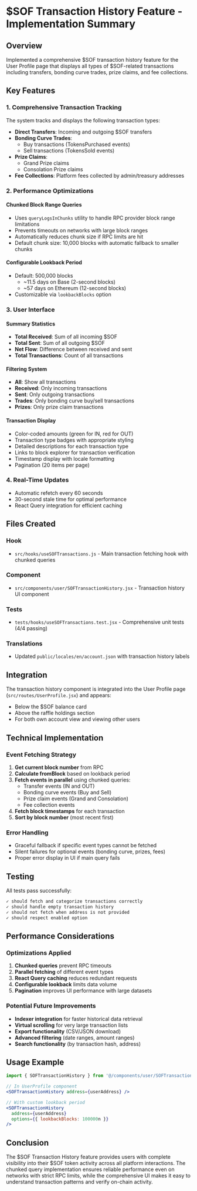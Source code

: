 # $SOF Transaction History Feature - Implementation Summary

## Overview

Implemented a comprehensive $SOF transaction history feature for the User Profile page that displays all types of $SOF-related transactions including transfers, bonding curve trades, prize claims, and fee collections.

## Key Features

### 1. Comprehensive Transaction Tracking

The system tracks and displays the following transaction types:

- **Direct Transfers**: Incoming and outgoing $SOF transfers
- **Bonding Curve Trades**: 
  - Buy transactions (TokensPurchased events)
  - Sell transactions (TokensSold events)
- **Prize Claims**:
  - Grand Prize claims
  - Consolation Prize claims
- **Fee Collections**: Platform fees collected by admin/treasury addresses

### 2. Performance Optimizations

#### Chunked Block Range Queries

- Uses `queryLogsInChunks` utility to handle RPC provider block range limitations
- Prevents timeouts on networks with large block ranges
- Automatically reduces chunk size if RPC limits are hit
- Default chunk size: 10,000 blocks with automatic fallback to smaller chunks

#### Configurable Lookback Period

- Default: 500,000 blocks
  - ~11.5 days on Base (2-second blocks)
  - ~57 days on Ethereum (12-second blocks)
- Customizable via `lookbackBlocks` option

### 3. User Interface

#### Summary Statistics

- **Total Received**: Sum of all incoming $SOF
- **Total Sent**: Sum of all outgoing $SOF
- **Net Flow**: Difference between received and sent
- **Total Transactions**: Count of all transactions

#### Filtering System

- **All**: Show all transactions
- **Received**: Only incoming transactions
- **Sent**: Only outgoing transactions
- **Trades**: Only bonding curve buy/sell transactions
- **Prizes**: Only prize claim transactions

#### Transaction Display

- Color-coded amounts (green for IN, red for OUT)
- Transaction type badges with appropriate styling
- Detailed descriptions for each transaction type
- Links to block explorer for transaction verification
- Timestamp display with locale formatting
- Pagination (20 items per page)

### 4. Real-Time Updates

- Automatic refetch every 60 seconds
- 30-second stale time for optimal performance
- React Query integration for efficient caching

## Files Created

### Hook
- `src/hooks/useSOFTransactions.js` - Main transaction fetching hook with chunked queries

### Component
- `src/components/user/SOFTransactionHistory.jsx` - Transaction history UI component

### Tests
- `tests/hooks/useSOFTransactions.test.jsx` - Comprehensive unit tests (4/4 passing)

### Translations
- Updated `public/locales/en/account.json` with transaction history labels

## Integration

The transaction history component is integrated into the User Profile page (`src/routes/UserProfile.jsx`) and appears:

- Below the $SOF balance card
- Above the raffle holdings section
- For both own account view and viewing other users

## Technical Implementation

### Event Fetching Strategy

1. **Get current block number** from RPC
2. **Calculate fromBlock** based on lookback period
3. **Fetch events in parallel** using chunked queries:
   - Transfer events (IN and OUT)
   - Bonding curve events (Buy and Sell)
   - Prize claim events (Grand and Consolation)
   - Fee collection events
4. **Fetch block timestamps** for each transaction
5. **Sort by block number** (most recent first)

### Error Handling

- Graceful fallback if specific event types cannot be fetched
- Silent failures for optional events (bonding curve, prizes, fees)
- Proper error display in UI if main query fails

## Testing

All tests pass successfully:

```bash
✓ should fetch and categorize transactions correctly
✓ should handle empty transaction history
✓ should not fetch when address is not provided
✓ should respect enabled option
```

## Performance Considerations

### Optimizations Applied

1. **Chunked queries** prevent RPC timeouts
2. **Parallel fetching** of different event types
3. **React Query caching** reduces redundant requests
4. **Configurable lookback** limits data volume
5. **Pagination** improves UI performance with large datasets

### Potential Future Improvements

- **Indexer integration** for faster historical data retrieval
- **Virtual scrolling** for very large transaction lists
- **Export functionality** (CSV/JSON download)
- **Advanced filtering** (date ranges, amount ranges)
- **Search functionality** (by transaction hash, address)

## Usage Example

```jsx
import { SOFTransactionHistory } from '@/components/user/SOFTransactionHistory';

// In UserProfile component
<SOFTransactionHistory address={userAddress} />

// With custom lookback period
<SOFTransactionHistory 
  address={userAddress} 
  options={{ lookbackBlocks: 100000n }} 
/>
```

## Conclusion

The $SOF Transaction History feature provides users with complete visibility into their $SOF token activity across all platform interactions. The chunked query implementation ensures reliable performance even on networks with strict RPC limits, while the comprehensive UI makes it easy to understand transaction patterns and verify on-chain activity.
